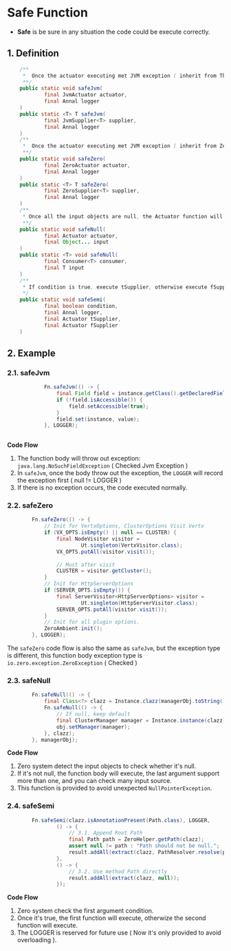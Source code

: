 # Safe Function

* **Safe** is be sure in any situation the code could be execute correctly.

## 1. Definition

```java
    /**
     *  Once the actuator executing met JVM exception ( inherit from Throwable ), the logger will record the error message.
     **/
    public static void safeJvm(
            final JvmActuator actuator,
            final Annal logger
    )
    public static <T> T safeJvm(
            final JvmSupplier<T> supplier,
            final Annal logger
    )
    /**
     *  Once the actuator executing met JVM exception ( inherit from ZeroException ), the logger will record the error message.
     **/
    public static void safeZero(
            final ZeroActuator actuator,
            final Annal logger
    )
    public static <T> T safeZero(
            final ZeroSupplier<T> supplier,
            final Annal logger
    )
    /** 
     * Once all the input objects are null, the Actuator function will not execute, be sure no null pointer object input into actuator.
     **/
    public static void safeNull(
            final Actuator actuator,
            final Object... input
    ) 
    public static <T> void safeNull(
            final Consumer<T> consumer,
            final T input
    )
    /**
     * If condition is true, execute tSupplier, otherwise execute fSupplier.
     */
    public static void safeSemi(
            final boolean condition,
            final Annal logger,
            final Actuator tSupplier,
            final Actuator fSupplier
    )
```

## 2. Example

### 2.1. safeJvm

```java
            Fn.safeJvm(() -> {
                final Field field = instance.getClass().getDeclaredField(name);
                if (!field.isAccessible()) {
                    field.setAccessible(true);
                }
                field.set(instance, value);
            }, LOGGER);
            
```

**Code Flow**

1. The function body will throw out exception: `java.lang.NoSuchFieldException` ( Checked Jvm Exception )
2. In `safeJvm`, once the body throw out the exception, the `LOGGER` will record the exception first ( null != LOGGER )
3. If there is no exception occurs, the code executed normally.

### 2.2. safeZero

```java
        Fn.safeZero(() -> {
            // Init for VertxOptions, ClusterOptions Visit Vertx
            if (VX_OPTS.isEmpty() || null == CLUSTER) {
                final NodeVisitor visitor =
                        Ut.singleton(VertxVisitor.class);
                VX_OPTS.putAll(visitor.visit());
                
                // Must after visit
                CLUSTER = visitor.getCluster();
            }
            // Init for HttpServerOptions
            if (SERVER_OPTS.isEmpty()) {
                final ServerVisitor<HttpServerOptions> visitor =
                        Ut.singleton(HttpServerVisitor.class);
                SERVER_OPTS.putAll(visitor.visit());
            }
            // Init for all plugin options.
            ZeroAmbient.init();
        }, LOGGER);
```

The `safeZero` code flow is also the same as `safeJvm`, but the exception type is different, this function body
exception type is `io.zero.exception.ZeroException` ( Checked )

### 2.3. safeNull

```java
        Fn.safeNull(() -> {
            final Class<?> clazz = Instance.clazz(managerObj.toString());
            Fn.safeNull(() -> {
                // If null, keep default
                final ClusterManager manager = Instance.instance(clazz);
                obj.setManager(manager);
            }, clazz);
        }, managerObj);
```

**Code Flow**

1. Zero system detect the input objects to check whether it's null.
2. If it's not null, the function body will execute, the last argument support more than one, and you can check many
   input source.
3. This function is provided to avoid unexpected `NullPointerException`.

### 2.4. safeSemi

```java
        Fn.safeSemi(clazz.isAnnotationPresent(Path.class), LOGGER,
                () -> {
                    // 3.1. Append Root Path
                    final Path path = ZeroHelper.getPath(clazz);
                    assert null != path : "Path should not be null.";
                    result.addAll(extract(clazz, PathResolver.resolve(path)));
                },
                () -> {
                    // 3.2. Use method Path directly
                    result.addAll(extract(clazz, null));
                });
```

**Code Flow**

1. Zero system check the first argument condition.
2. Once it's true, the first function will execute, otherwize the second function will execute.
3. The LOGGER is reserved for future use ( Now it's only provided to avoid overloading ).